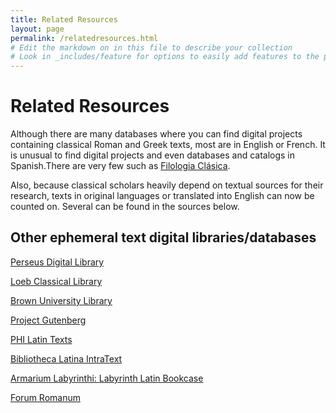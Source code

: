 ```yaml
---
title: Related Resources
layout: page
permalink: /relatedresources.html
# Edit the markdown on in this file to describe your collection
# Look in _includes/feature for options to easily add features to the page
---
```

# Related Resources

Although there are many databases where you can find digital projects containing classical Roman and Greek texts, most are in English or French. It is unusual to find digital projects and even databases and catalogs in Spanish.There are very few such as [Filologia Clásica](https://filologiaclasica.es/directorio/bases-de-datos-y-catalogos/).

Also, because classical scholars heavily depend on textual sources for their research, texts in original languages or translated into English can now be counted on. Several can be found in the sources below.

## Other ephemeral text digital libraries/databases

[Perseus Digital Library](http://www.perseus.tufts.edu/hopper/)

[Loeb Classical Library](https://www.loebclassics.com/)

[Brown University Library](https://libguides.brown.edu/classics/full-textdatabases)

[Project Gutenberg](https://www.gutenberg.org/)

[PHI Latin Texts](https://latin.packhum.org/)

[Bibliotheca Latina IntraText](http://www.intratext.com/LATINA/)

[Armarium Labyrinthi: Labyrinth Latin Bookcase](http://web.archive.org/web/20060107024958/https://www.georgetown.edu/labyrinth/library/latin/latin-lib.html)

[Forum Romanum](http://www.forumromanum.org/index2.html)
